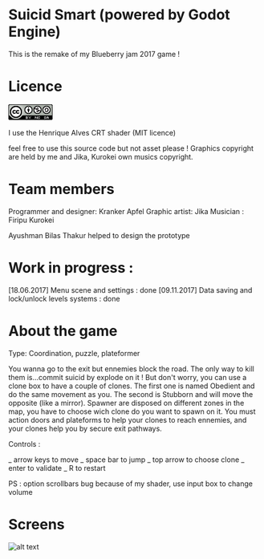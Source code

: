 # Suicid Smart (powered by Godot Engine)

This is the remake of my Blueberry jam 2017 game !

# Licence
![alt text](https://github.com/KrankerApfel/Suicid-Smart/blob/master/assets/graphics/cc.png)

I use the Henrique Alves CRT shader (MIT licence)

feel free to use this source code but not asset please !
Graphics copyright are held by me and Jika, Kurokei own musics copyright.

# Team members 

Programmer and designer: Kranker Apfel
Graphic artist: Jika
Musician : Firipu Kurokei

Ayushman Bilas Thakur helped to design the prototype

# Work in progress : 
[18.06.2017] Menu scene and settings : done 
[09.11.2017] Data saving and lock/unlock levels systems : done

# About the game

Type: Coordination, puzzle, plateformer

You wanna go to the exit but ennemies block the road. The only way to kill them is...commit suicid by explode on it !
But don't worry, you can use a clone box to have a couple of clones. The first one is named Obedient and do the same movement as you. The second is Stubborn and will move the opposite (like a mirror). Spawner are disposed on different zones in the map,
you have to choose wich clone do you want to spawn on it. You must action doors and plateforms to help your clones to
reach ennemies, and your clones help you by secure exit pathways.

Controls :

_ arrow keys to move
_ space bar to jump
_ top arrow to choose clone
_ enter to validate
_ R to restart

PS : option scrollbars bug because of my shader, use input box to change volume

# Screens

![alt text](https://img.itch.zone/aW1hZ2UvMTUwNTIxLzY4OTMxMC5wbmc=/original/jfUddq.png)
